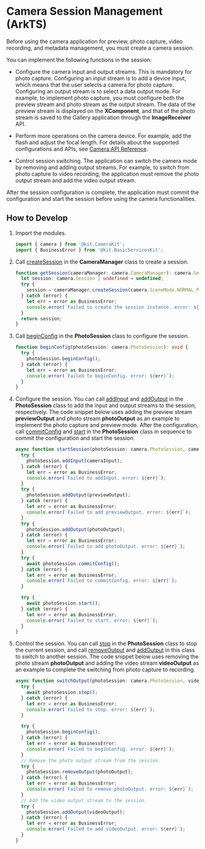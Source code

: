 # Camera Session Management (ArkTS)

Before using the camera application for preview, photo capture, video recording, and metadata management, you must create a camera session.

You can implement the following functions in the session:

- Configure the camera input and output streams. This is mandatory for photo capture.
  Configuring an input stream is to add a device input, which means that the user selects a camera for photo capture. Configuring an output stream is to select a data output mode. For example, to implement photo capture, you must configure both the preview stream and photo stream as the output stream. The data of the preview stream is displayed on the **XComponent**, and that of the photo stream is saved to the Gallery application through the **ImageReceiver** API.

- Perform more operations on the camera device. For example, add the flash and adjust the focal length. For details about the supported configurations and APIs, see [Camera API Reference](../../reference/apis-camera-kit/js-apis-camera.md).

- Control session switching. The application can switch the camera mode by removing and adding output streams. For example, to switch from photo capture to video recording, the application must remove the photo output stream and add the video output stream.

After the session configuration is complete, the application must commit the configuration and start the session before using the camera functionalities.

## How to Develop
1. Import the modules.
     
   ```ts
   import { camera } from '@kit.CameraKit';
   import { BusinessError } from '@kit.BasicServicesKit';
   ```

2. Call [createSession](../../reference/apis-camera-kit/js-apis-camera.md#createsession11) in the **CameraManager** class to create a session.
     
   ```ts
   function getSession(cameraManager: camera.CameraManager): camera.Session | undefined {
     let session: camera.Session | undefined = undefined;
     try {
       session = cameraManager.createSession(camera.SceneMode.NORMAL_PHOTO) as camera.PhotoSession;
     } catch (error) {
       let err = error as BusinessError;
       console.error(`Failed to create the session instance. error: ${err}`);
     }
     return session;
   }
   ```

3. Call [beginConfig](../../reference/apis-camera-kit/js-apis-camera.md#beginconfig11) in the **PhotoSession** class to configure the session.
     
   ```ts
   function beginConfig(photoSession: camera.PhotoSession): void {
     try {
       photoSession.beginConfig();
     } catch (error) {
       let err = error as BusinessError;
       console.error(`Failed to beginConfig. error: ${err}`);
     }
   }
   ```

4. Configure the session. You can call [addInput](../../reference/apis-camera-kit/js-apis-camera.md#addinput11) and [addOutput](../../reference/apis-camera-kit/js-apis-camera.md#addoutput11) in the **PhotoSession** class to add the input and output streams to the session, respectively. The code snippet below uses adding the preview stream **previewOutput** and photo stream **photoOutput** as an example to implement the photo capture and preview mode.
     After the configuration, call [commitConfig](../../reference/apis-camera-kit/js-apis-camera.md#commitconfig11) and [start](../../reference/apis-camera-kit/js-apis-camera.md#start11) in the **PhotoSession** class in sequence to commit the configuration and start the session.
   ```ts
   async function startSession(photoSession: camera.PhotoSession, cameraInput: camera.CameraInput, previewOutput: camera.PreviewOutput, photoOutput: camera.PhotoOutput): Promise<void> {
     try {
       photoSession.addInput(cameraInput);
     } catch (error) {
       let err = error as BusinessError;
       console.error(`Failed to addInput. error: ${err}`);
     }
     try {
       photoSession.addOutput(previewOutput);
     } catch (error) {
       let err = error as BusinessError;
       console.error(`Failed to add previewOutput. error: ${err}`);
     }
     try {
       photoSession.addOutput(photoOutput);
     } catch (error) {
       let err = error as BusinessError;
       console.error(`Failed to add photoOutput. error: ${err}`);
     }
     try {
       await photoSession.commitConfig();
     } catch (error) {
       let err = error as BusinessError;
       console.error(`Failed to commitConfig. error: ${err}`);
     }
   
     try {
       await photoSession.start();
     } catch (error) {
       let err = error as BusinessError;
       console.error(`Failed to start. error: ${err}`);
     }
   }
   ```

5. Control the session. You can call [stop](../../reference/apis-camera-kit/js-apis-camera.md#stop11) in the **PhotoSession** class to stop the current session, and call [removeOutput](../../reference/apis-camera-kit/js-apis-camera.md#removeoutput11) and [addOutput](../../reference/apis-camera-kit/js-apis-camera.md#addoutput11) in this class to switch to another session. The code snippet below uses removing the photo stream **photoOutput** and adding the video stream **videoOutput** as an example to complete the switching from photo capture to recording.
     
   ```ts
   async function switchOutput(photoSession: camera.PhotoSession, videoOutput: camera.VideoOutput, photoOutput: camera.PhotoOutput): Promise<void> {
     try {
       await photoSession.stop();
     } catch (error) {
       let err = error as BusinessError;
       console.error(`Failed to stop. error: ${err}`);
     }
   
     try {
       photoSession.beginConfig();
     } catch (error) {
       let err = error as BusinessError;
       console.error(`Failed to beginConfig. error: ${err}`);
     }
     // Remove the photo output stream from the session.
     try {
       photoSession.removeOutput(photoOutput);
     } catch (error) {
       let err = error as BusinessError;
       console.error(`Failed to remove photoOutput. error: ${err}`);
     }
     // Add the video output stream to the session.
     try {
       photoSession.addOutput(videoOutput);
     } catch (error) {
       let err = error as BusinessError;
       console.error(`Failed to add videoOutput. error: ${err}`);
     }
   }
   ```
